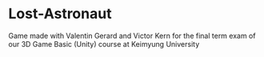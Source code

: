# Lost-Astronaut
Game made with Valentin Gerard and Victor Kern for the final term exam of our 3D Game Basic (Unity) course at Keimyung University
